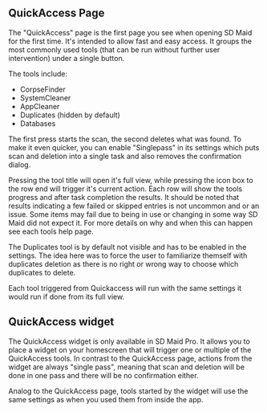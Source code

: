 ## QuickAccess Page
The "QuickAccess" page is the first page you see when opening SD Maid for the first time. It's intended to allow fast and easy access. It groups the most commonly used tools (that can be run without further user intervention) under a single button.

The tools include:
* CorpseFinder
* SystemCleaner
* AppCleaner
* Duplicates (hidden by default)
* Databases

The first press starts the scan, the second deletes what was found. To make it even quicker, you can enable "Singlepass" in its settings which puts scan and deletion into a single task and also removes the confirmation dialog.

Pressing the tool title will open it's full view, while pressing the icon box to the row end will trigger it's current action. Each row will show the tools progress and after task completion the results. It should be noted that results indicating a few failed or skipped entries is not uncommon and or an issue. Some items may fail due to being in use or changing in some way SD Maid did not expect it. For more details on why and when this can happen see each tools help page.

The Duplicates tool is by default not visible and has to be enabled in the settings. The idea here was to force the user to familiarize themself with duplicates deletion as there is no right or wrong way to choose which duplicates to delete.

Each tool triggered from Quickaccess will run with the same settings it would run if done from its full view.

## QuickAccess widget
The QuickAccess widget is only available in SD Maid Pro. It allows you to place a widget on your homescreen that will trigger one or multiple of the QuickAccess tools. In contrast to the QuickAccess page, actions from the widget are always "single pass", meaning that scan and deletion will be done in one pass and there will be no confirmation either.

Analog to the QuickAccess page, tools started by the widget will use the same settings as when you used them from inside the app.

